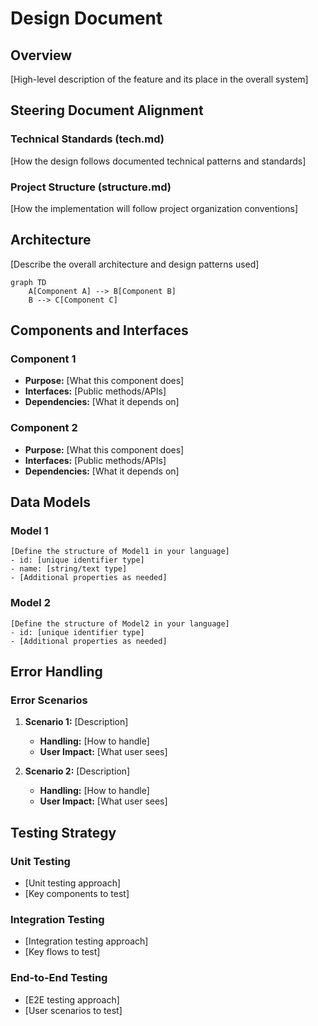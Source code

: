 # Design Document

## Overview

[High-level description of the feature and its place in the overall system]

## Steering Document Alignment

### Technical Standards (tech.md)
[How the design follows documented technical patterns and standards]

### Project Structure (structure.md)
[How the implementation will follow project organization conventions]

## Architecture

[Describe the overall architecture and design patterns used]

```mermaid
graph TD
    A[Component A] --> B[Component B]
    B --> C[Component C]
```

## Components and Interfaces

### Component 1
- **Purpose:** [What this component does]
- **Interfaces:** [Public methods/APIs]
- **Dependencies:** [What it depends on]

### Component 2
- **Purpose:** [What this component does]
- **Interfaces:** [Public methods/APIs]
- **Dependencies:** [What it depends on]

## Data Models

### Model 1
```
[Define the structure of Model1 in your language]
- id: [unique identifier type]
- name: [string/text type]
- [Additional properties as needed]
```

### Model 2
```
[Define the structure of Model2 in your language]
- id: [unique identifier type]
- [Additional properties as needed]
```

## Error Handling

### Error Scenarios
1. **Scenario 1:** [Description]
   - **Handling:** [How to handle]
   - **User Impact:** [What user sees]

2. **Scenario 2:** [Description]
   - **Handling:** [How to handle]
   - **User Impact:** [What user sees]

## Testing Strategy

### Unit Testing
- [Unit testing approach]
- [Key components to test]

### Integration Testing
- [Integration testing approach]
- [Key flows to test]

### End-to-End Testing
- [E2E testing approach]
- [User scenarios to test]
